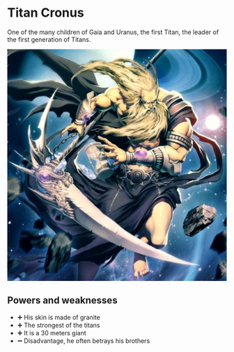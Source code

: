 # Titan Cronus

One of the many children of Gaia and Uranus, the first Titan, the leader of the first generation of Titans.

![titan-Cronus](../images/titan-Cronus.jpeg)

## Powers and weaknesses

- ➕ His skin is made of granite
- ➕ The strongest of the titans
- ➕ It is a 30 meters giant
- ➖ Disadvantage, he often betrays his brothers